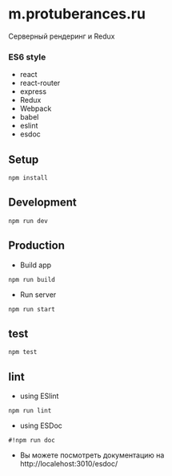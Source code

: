 # m.protuberances.ru #


Серверный рендеринг и Redux

### ES6 style ###

* react
* react-router
* express
* Redux
* Webpack
* babel
* eslint
* esdoc

## Setup
```
npm install
```
## Development
```
npm run dev
```
## Production
* Build app
```
npm run build
```
* Run server
```
npm run start
```
## test 

```
npm test
```
## lint
* using ESlint

```
npm run lint
```
* using ESDoc
```
#!npm run doc
```

* Вы можете посмотреть документацию на http://localehost:3010/esdoc/